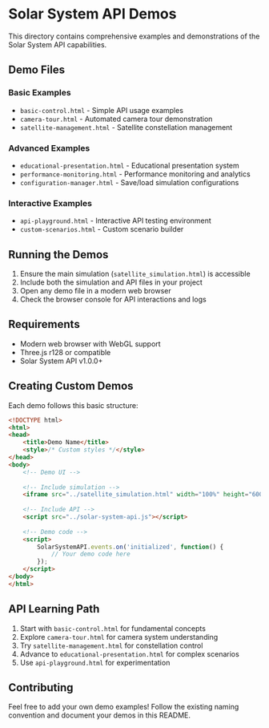 # Solar System API Demos

This directory contains comprehensive examples and demonstrations of the Solar System API capabilities.

## Demo Files

### Basic Examples
- `basic-control.html` - Simple API usage examples
- `camera-tour.html` - Automated camera tour demonstration
- `satellite-management.html` - Satellite constellation management

### Advanced Examples
- `educational-presentation.html` - Educational presentation system
- `performance-monitoring.html` - Performance monitoring and analytics
- `configuration-manager.html` - Save/load simulation configurations

### Interactive Examples
- `api-playground.html` - Interactive API testing environment
- `custom-scenarios.html` - Custom scenario builder

## Running the Demos

1. Ensure the main simulation (`satellite_simulation.html`) is accessible
2. Include both the simulation and API files in your project
3. Open any demo file in a modern web browser
4. Check the browser console for API interactions and logs

## Requirements

- Modern web browser with WebGL support
- Three.js r128 or compatible
- Solar System API v1.0.0+

## Creating Custom Demos

Each demo follows this basic structure:

```html
<!DOCTYPE html>
<html>
<head>
    <title>Demo Name</title>
    <style>/* Custom styles */</style>
</head>
<body>
    <!-- Demo UI -->
    
    <!-- Include simulation -->
    <iframe src="../satellite_simulation.html" width="100%" height="600"></iframe>
    
    <!-- Include API -->
    <script src="../solar-system-api.js"></script>
    
    <!-- Demo code -->
    <script>
        SolarSystemAPI.events.on('initialized', function() {
            // Your demo code here
        });
    </script>
</body>
</html>
```

## API Learning Path

1. Start with `basic-control.html` for fundamental concepts
2. Explore `camera-tour.html` for camera system understanding
3. Try `satellite-management.html` for constellation control
4. Advance to `educational-presentation.html` for complex scenarios
5. Use `api-playground.html` for experimentation

## Contributing

Feel free to add your own demo examples! Follow the existing naming convention and document your demos in this README.
